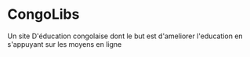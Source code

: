 # CongoLibs
Un site D'éducation congolaise dont le but est d'ameliorer l'education en s'appuyant sur les moyens en ligne
